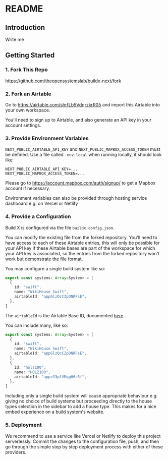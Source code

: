 # README

## Introduction

Write me

## Getting Started

### 1. Fork This Repo

https://github.com/theopensystemslab/buildx-next/fork

### 2. Fork an Airtable

Go to https://airtable.com/shrfLb5VdqrzkrR05 and import this Airtable into your own workspace.

You'll need to sign up to Airtable, and also generate an API key in your account settings.

### 3. Provide Environment Variables

`NEXT_PUBLIC_AIRTABLE_API_KEY` and `NEXT_PUBLIC_MAPBOX_ACCESS_TOKEN` must be defined. Use a file called `.env.local` when running locally, it should look like:

```
NEXT_PUBLIC_AIRTABLE_API_KEY=...
NEXT_PUBLIC_MAPBOX_ACCESS_TOKEN=...
```

Please go to https://account.mapbox.com/auth/signup/ to get a Mapbox account if necessary.

Environment variables can also be provided through hosting service dashboard e.g. on Vercel or Netlify

### 4. Provide a Configuration

Build X is configured via the file `buildx.config.json`.

You can modify the existing file from the forked repository. You'll need to have access to each of these Airtable entries, this will only be possible for your API key if these Airtable bases are part of the workspace for which your API key is associated, so the entries from the forked repository won't work but demonstrate the file format.

You may configure a single build system like so:

```ts
export const systems: Array<System> = [
  {
    id: "swift",
    name: "WikiHouse Swift",
    airtableId: "appGlzQcCZpDNRFsE",
  },
]
```

The `airtableId` is the Airtable Base ID, documented [here](https://support.airtable.com/hc/en-us/articles/4405741487383-Understanding-Airtable-IDs)

You can include many, like so:

```ts
export const systems: Array<System> = [
  {
    id: "swift",
    name: "WikiHouse Swift",
    airtableId: "appGlzQcCZpDNRFsE",
  },
  {
    id: "holz100",
    name: "HOLZ100",
    airtableId: "appzG3plVRqgH6c5f",
  },
]
```

Including only a single build system will cause appropriate behaviour e.g. giving no choice of build systems but proceeding directly to the house types selection in the sidebar to add a house type. This makes for a nice embed experience on a build system's website.

### 5. Deployment

We recommend to use a service like Vercel or Netlify to deploy this project serverlessly. Commit the changes to the configuration file, push, and then go through the simple step by step deployment process with either of these providers.
